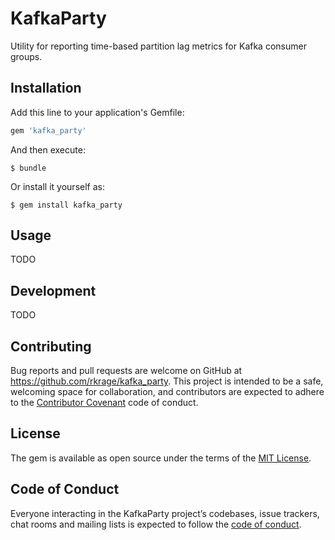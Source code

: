 # KafkaParty

Utility for reporting time-based partition lag metrics for Kafka consumer groups.

## Installation

Add this line to your application's Gemfile:

```ruby
gem 'kafka_party'
```

And then execute:

    $ bundle

Or install it yourself as:

    $ gem install kafka_party

## Usage

TODO

## Development

TODO

## Contributing

Bug reports and pull requests are welcome on GitHub at https://github.com/rkrage/kafka_party. This project is intended to be a safe, welcoming space for collaboration, and contributors are expected to adhere to the [Contributor Covenant](http://contributor-covenant.org) code of conduct.

## License

The gem is available as open source under the terms of the [MIT License](https://opensource.org/licenses/MIT).

## Code of Conduct

Everyone interacting in the KafkaParty project’s codebases, issue trackers, chat rooms and mailing lists is expected to follow the [code of conduct](https://github.com/rkrage/kafka_party/blob/master/CODE_OF_CONDUCT.md).
